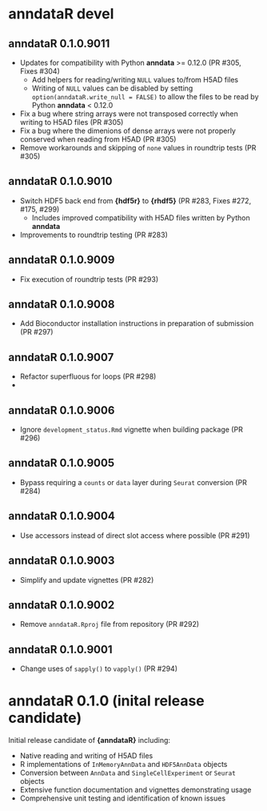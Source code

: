 # anndataR devel

## anndataR 0.1.0.9011

- Updates for compatibility with Python **anndata** >= 0.12.0 (PR #305, Fixes #304)
  - Add helpers for reading/writing `NULL` values to/from H5AD files
  - Writing of `NULL` values can be disabled by setting
    `option(anndataR.write_null = FALSE)` to allow the files to be read by
    Python **anndata** < 0.12.0
- Fix a bug where string arrays were not transposed correctly when writing to
  H5AD files (PR #305)
- Fix a bug where the dimenions of dense arrays were not properly conserved
  when reading from H5AD (PR #305)
- Remove workarounds and skipping of `none` values in roundtrip tests (PR #305)

## anndataR 0.1.0.9010

- Switch HDF5 back end from **{hdf5r}** to **{rhdf5}** (PR #283, Fixes #272, #175, #299)
  - Includes improved compatibility with H5AD files written by Python **anndata**
- Improvements to roundtrip testing (PR #283)

## anndataR 0.1.0.9009

- Fix execution of roundtrip tests (PR #293)

## anndataR 0.1.0.9008

- Add Bioconductor installation instructions in preparation of submission (PR #297)

## anndataR 0.1.0.9007

- Refactor superfluous for loops (PR #298)
- 
## anndataR 0.1.0.9006

- Ignore `development_status.Rmd` vignette when building package (PR #296)

## anndataR 0.1.0.9005

- Bypass requiring a `counts` or `data` layer during `Seurat` conversion (PR #284)

## anndataR 0.1.0.9004

- Use accessors instead of direct slot access where possible (PR #291)

## anndataR 0.1.0.9003

- Simplify and update vignettes (PR #282)

## anndataR 0.1.0.9002

- Remove `anndataR.Rproj` file from repository (PR #292)

## anndataR 0.1.0.9001

- Change uses of `sapply()` to `vapply()` (PR #294)

# anndataR 0.1.0 (inital release candidate)

Initial release candidate of **{anndataR}** including:

- Native reading and writing of H5AD files
- R implementations of `InMemoryAnnData` and `HDF5AnnData` objects
- Conversion between `AnnData` and `SingleCellExperiment` or `Seurat` objects
- Extensive function documentation and vignettes demonstrating usage
- Comprehensive unit testing and identification of known issues
